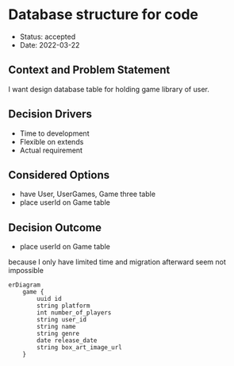 # Database structure for code

- Status: accepted
- Date: 2022-03-22

## Context and Problem Statement

I want design database table for holding game library of user.

## Decision Drivers

- Time to development
- Flexible on extends
- Actual requirement

## Considered Options

- have User, UserGames, Game three table
- place userId on Game table

## Decision Outcome

- place userId on Game table

because I only have limited time and
migration afterward seem not impossible

```mermaid
erDiagram
    game {
        uuid id
        string platform
        int number_of_players
        string user_id
        string name
        string genre
        date release_date
        string box_art_image_url
    }
```
